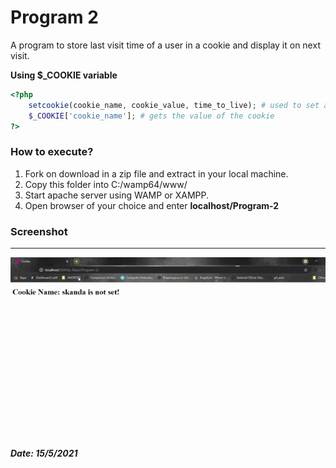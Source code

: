 # Program 2

A program to store last visit time of a user in a cookie and display it on next visit.

**Using $_COOKIE variable**

```php
<?php 
    setcookie(cookie_name, cookie_value, time_to_live); # used to set a new cookie
	$_COOKIE['cookie_name']; # gets the value of the cookie
?>
```

### How to execute?

1. Fork on download in a zip file and extract in your local machine.
2. Copy this folder into C:/wamp64/www/
3. Start apache server using WAMP or XAMPP.
4. Open browser of your choice and enter **localhost/Program-2**

### Screenshot

------

![2.1](images/2.1.gif)

##### Date: 15/5/2021

